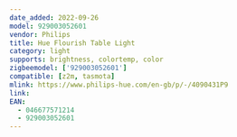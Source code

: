 ```yaml
---
date_added: 2022-09-26
model: 929003052601 
vendor: Philips
title: Hue Flourish Table Light
category: light
supports: brightness, colortemp, color
zigbeemodel: ['929003052601']
compatible: [z2m, tasmota]
mlink: https://www.philips-hue.com/en-gb/p/-/4090431P9 
link: 
EAN: 
  - 046677571214
  - 929003052601
---
```


